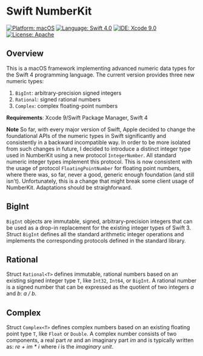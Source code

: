 # Swift NumberKit

<p>
<a href="https://developer.apple.com/osx/"><img src="https://img.shields.io/badge/Platform-macOS-blue.svg?style=flat" alt="Platform: macOS" /></a>
<a href="https://developer.apple.com/swift/"><img src="https://img.shields.io/badge/Language-Swift%204.0-green.svg?style=flat" alt="Language: Swift 4.0" /></a>
<a href="https://developer.apple.com/xcode/"><img src="https://img.shields.io/badge/IDE-Xcode%209.0-orange.svg?style=flat" alt="IDE: Xcode 9.0" /></a>
<a href="https://raw.githubusercontent.com/objecthub/swift-lispkit/master/LICENSE"><img src="http://img.shields.io/badge/License-Apache-lightgrey.svg?style=flat" alt="License: Apache" /></a>
</p>

## Overview

This is a macOS framework implementing advanced numeric data types for the Swift 4 programming
language. The current version provides three new numeric types:

  1. `BigInt`: arbitrary-precision signed integers
  2. `Rational`: signed rational numbers
  3. `Complex`: complex floating-point numbers

**Requirements**: Xcode 9/Swift Package Manager, Swift 4

**Note** So far, with every major version of Swift, Apple decided to change the foundational APIs of the numeric
types in Swift significantly and consistently in a backward incompatible way. In order to be more isolated from
such changes in future, I decided to introduce a distinct integer type used in NumberKit using a new protocol
`IntegerNumber`. All standard numeric integer types implement this protocol. This is now consistent with the
usage of protocol `FloatingPointNumber` for floating point numbers, where there was, so far, never a good,
generic enough foundation (and still isn't). Unfortunately, this is a change that might break some client usage
of NumberKit. Adaptations should be straighforward.


## BigInt

`BigInt` objects are immutable, signed, arbitrary-precision integers that can be used as a
drop-in replacement for the existing integer types of Swift 3. Struct `BigInt` defines all
the standard arithmetic integer operations and implements the corresponding protocols defined
in the standard library.


## Rational

Struct `Rational<T>` defines immutable, rational numbers based on an existing signed integer
type `T`, like `Int32`, `Int64`, or `BigInt`. A rational number is a signed number that can
be expressed as the quotient of two integers _a_ and _b_: _a / b_.


## Complex

Struct `Complex<T>` defines complex numbers based on an existing floating point type `T`,
like `Float` or `Double`. A complex number consists of two components, a real part _re_
and an imaginary part _im_ and is typically written as: _re + im * i_ where _i_ is
the _imaginary unit_.
